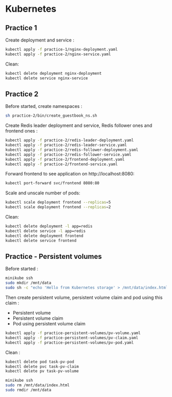 # Kubernetes

## Practice 1

Create deployment and service :
```bash
kubectl apply -f practice-1/nginx-deployment.yaml
kubectl apply -f practice-2/nginx-service.yaml
```

Clean:
```bash
kubectl delete deployment nginx-deployment
kubectl delete service nginx-service
```

## Practice 2

Before started, create namespaces :
```bash
sh practice-2/bin/create_guestbook_ns.sh
```

Create Redis leader deployment and service, Redis follower ones and frontend ones :
```bash
kubectl apply -f practice-2/redis-leader-deployment.yaml
kubectl apply -f practice-2/redis-leader-service.yaml
kubectl apply -f practice-2/redis-follower-deployment.yaml
kubectl apply -f practice-2/redis-follower-service.yaml
kubectl apply -f practice-2/frontend-deployment.yaml
kubectl apply -f practice-2/frontend-service.yaml
```

Forward frontend to see application on http://localhost:8080:
```bash
kubectl port-forward svc/frontend 8080:80
```

Scale and unscale number of pods:
```bash
kubectl scale deployment frontend --replicas=5
kubectl scale deployment frontend --replicas=2
```

Clean:
```bash
kubectl delete deployment -l app=redis
kubectl delete service -l app=redis
kubectl delete deployment frontend
kubectl delete service frontend
```

## Practice - Persistent volumes

Before started :
```bash
minikube ssh
sudo mkdir /mnt/data
sudo sh -c "echo 'Hello from Kubernetes storage' > /mnt/data/index.html"
```

Then create persistent volume, persistent volume claim and pod using this claim :
- Persistent volume
- Persistent volume claim
- Pod using persistent volume claim

```bash
kubectl apply -f practice-persistent-volumes/pv-volume.yaml
kubectl apply -f practice-persistent-volumes/pv-claim.yaml
kubectl apply -f practice-persistent-volumes/pv-pod.yaml
```

Clean :
```bash
kubectl delete pod task-pv-pod
kubectl delete pvc task-pv-claim
kubectl delete pv task-pv-volume

minikube ssh
sudo rm /mnt/data/index.html
sudo rmdir /mnt/data
```


